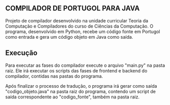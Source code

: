 ## COMPILADOR DE PORTUGOL PARA JAVA
Projeto de compilador desenvolvido na unidade curricular Teoria da Computação e Compiladores do curso de Ciências da Computação. O programa, desenvolvido em Python, recebe um código fonte em Portugol como entrada e gera um código objeto em Java como saída.

## Execução
Para executar as fases do compilador execute o arquivo "main.py" na pasta raiz. Ele irá executar os scripts das fases de frontend e backend do compilador, contidas nas pastas do programa.

Após finalizar o processo de tradução, o programa irá gerar como saída "codigo_objeto.java" na pasta raiz do programa, contendo um script de saída correspondente ao "codigo_fonte", também na pasta raiz.